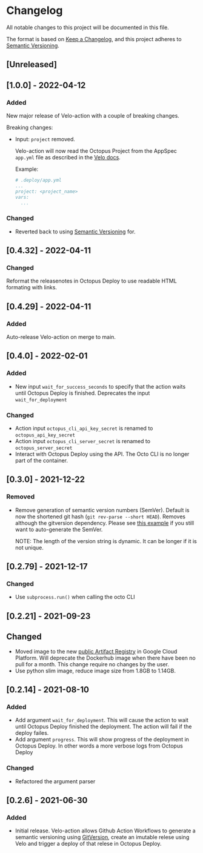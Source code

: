 # Changelog

All notable changes to this project will be documented in this file.

The format is based on [Keep a Changelog](https://keepachangelog.com/en/1.0.0/),
and this project adheres to [Semantic Versioning](https://semver.org/spec/v2.0.0.html).

## [Unreleased]

## [1.0.0] - 2022-04-12

### Added

New major release of Velo-action with a couple of breaking changes.

Breaking changes:

- Input: `project` removed.

  Velo-action will now read the Octopus Project from the AppSpec `app.yml` file as described in the [Velo docs](https://centro.prod.nube.tech/docs/default/component/velo/app-spec/#project).

  Example:

  ```yml
  # .deploy/app.yml
  ...
  project: <project_name>
  vars:
    ...
  ```

### Changed

- Reverted back to using [Semantic Versioning](https://semver.org/spec/v2.0.0.html) for.

## [0.4.32] - 2022-04-11

### Changed

Reformat the releasenotes in Octopus Deploy to use readable HTML formating with links.

## [0.4.29] - 2022-04-11

### Added

Auto-release Velo-action on merge to main.

## [0.4.0] - 2022-02-01

### Added

- New input `wait_for_success_seconds` to specify that the action waits until Octopus Deploy is finished.
  Deprecates the input `wait_for_deployment`

### Changed

- Action input `octopus_cli_api_key_secret` is renamed to `octopus_api_key_secret`
- Action input `octopus_cli_server_secret` is renamed to `octopus_server_secret`
- Interact with Octopus Deploy using the API. The Octo CLI is no longer part of the container.

## [0.3.0] - 2021-12-22

### Removed

- Remove generation of semantic version numbers (SemVer). Default is now the shortened git
  hash (`git rev-parse --short HEAD`). Removes although the gitversion dependency. Please see
  [this example](https://github.com/kolonialno/velo/blob/c3d5ddff650fd97357b72ef178d93e5519eb5efa/.github/workflows/ci.yml#L71-L114)
  if you still want to auto-generate the SemVer.

  NOTE: The length of the version string is dynamic. It can be longer if it is not unique.

## [0.2.79] - 2021-12-17

### Changed

- Use `subprocess.run()` when calling the octo CLI

## [0.2.21] - 2021-09-23

## Changed

- Moved image to the new [public Artifact Registry](https://console.cloud.google.com/artifacts/docker/nube-artifacts-prod/europe/nube-container-images-public?project=nube-artifacts-prod) in Google Cloud Platform. Will deprecate the Dockerhub image when there have been no pull for a month. This change require no changes by the user.
- Use python slim image, reduce image size from 1.8GB to 1.14GB.

## [0.2.14] - 2021-08-10

### Added

- Add argument `wait_for_deployment`. This will cause the action to wait until Octopus Deploy finished the deployment. The action will fail if the deploy failes.
- Add argument `progress`. This will show progress of the deployment in Octopus Deploy. In other words a more verbose logs from Octopus Deploy

### Changed

- Refactored the argument parser

## [0.2.6] - 2021-06-30

### Added

- Initial release. Velo-action allows Github Action Workflows to generate a semantic versioning using [GitVersion](https://gitversion.net/), create an imutable relese using Velo and trigger a deploy of that relese in Octopus Deploy.
